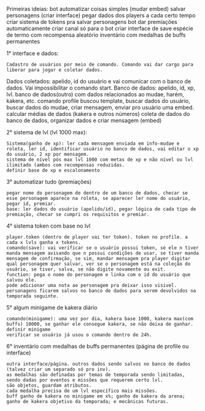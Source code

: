 Primeiras ideias:
bot automatizar coisas simples (mudar embed)
salvar personagens (criar interface)
pegar dados dos players a cada certo tempo
criar sistema de tokens pra salvar personagens
bot dar premiações automaticamente
criar canal só para o bot
criar interface de save
espécie de termo com recompensa aleatório
inventário com medalhas de buffs permanentes 

1° interface e dados:

	Cadastro de usuários por meio de comando. Comando vai dar cargo para liberar para jogar e coletar dados.
Dados coletados: apelido, id do usuário e vai comunicar com o banco de dados. Vai impossibilitar o comando start.
	Banco de dados: apelido, id, xp, lvl.
	banco de dados(outro) com dados relacionados ao mudae, harém, kakera, etc.
	comando profile buscou template, buscar dados do usuário, buscar dados do mudae, criar mensagem, enviar pro usuário uma embed.
	calcular médias de dados (kakera e outros números)
	coleta de dados do banco de dados, organizar dados e criar mensagem (embed)

2° sistema de lvl (lvl 1000 max):

	Sistema(ganho de xp): ler cada mensagem enviada em info-mudae e roleta, ler id, identificar usuário no banco de dados, vai editar o xp do usuário, 2 xp por mensagem.
	sistema de nível pós max lvl 1000 com metas de xp e não nível ou lvl ilimitado (ambos com recompensas reduzidas.
	definir base de xp e escalonamento

3° automatizar tudo (premiações)

	pegar nome do personagem de dentro de um banco de dados, checar se esse personagem aparece na roleta, se aparecer ler nome do usuário, pegar id, premiar.
	base: ler dados do usuário (apelido/id), pegar lógica de cada tipo de premiação, checar se cumpri os requisitos e premiar.

4° sistema token com base no lvl

	player.token (dentro de player vai ter token). token no profile. a cada x lvls ganha x tokens.
	comando(save): vai verificar se o usuário possui token, se ele n tiver manda mensagem avisando que n possui condições de usar, se tiver manda mensagem de confirmação, se sim, mandar mensagem pra player digitar qual personagem quer salvar, ver se o personagem está na coleção do usuário, se tiver, salva, se não digite novamente ou exit.
	function: pega o nome do personagem e linka com o id do usuário que salvou ele.
	pode adicionar uma nota ao personagem pra deixar isso visivel.
	personagens ficarem salvos no banco de dados para serem devolvidos na temporada seguinte.

5° algum minigame de kakera diário

	comando(minigame): uma vez por dia, kakera base 1000, kakera max(com buffs) 10000, se ganhar ele consegue kakera, se não deixa de ganhar.
	definir minigame
	verificar se usuário já usou o comando dentro de 24h.

6° inventário com medalhas de buffs permanentes (página de profile ou interface)
	
	outra interface/página. outros dados sendo salvos no banco de dados (talvez criar um separado só pro inv).
	as medalhas são definadas por temas de temporada sendo limitadas, sendo dadas por eventos e missões que requerem certo lvl.
	são objetos, guardam atributos.
	cada medalha precisa de um lvl específico mais missões.
	buff ganho de kakera no minigame em x%; ganho de kakera da arena; ganho de kakera objetivo da temporada; e mecânicas futuras.


